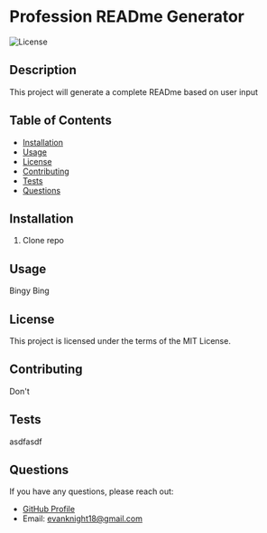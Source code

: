 
# Profession READme Generator

![License](https://img.shields.io/badge/License-MIT-blue.svg)

## Description

This project will generate a complete READme based on user input

## Table of Contents

- [Installation](#installation)
- [Usage](#usage)
- [License](#license)
- [Contributing](#contributing)
- [Tests](#tests)
- [Questions](#questions)

## Installation

1. Clone repo

## Usage

Bingy Bing

## License

This project is licensed under the terms of the MIT License.

## Contributing

Don't

## Tests

asdfasdf

## Questions

If you have any questions, please reach out:

- [GitHub Profile](https://github.com/evanknight18)
- Email: evanknight18@gmail.com
